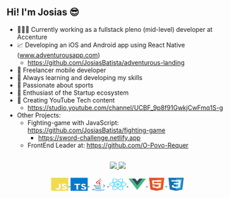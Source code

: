 ## Hi! I'm Josias 😎

  - 👨🏽‍💻 Currently working as a fullstack pleno (mid-level) developer at Accenture
  - 📈 Developing an iOS and Android app using React Native (www.adventurousapp.com)
      - https://github.com/JosiasBatista/adventurous-landing
  - 📱 Freelancer mobile developer
  - 🧐 Always learning and developing my skills
  - 🥇 Passionate about sports
  - 🦄 Enthusiast of the Startup ecosystem
  - 🧾 Creating YouTube Tech content
    - https://studio.youtube.com/channel/UCBF_9p8f91GwkjCwFmq1S-g
  - Other Projects:
    - Fighting-game with JavaScript: https://github.com/JosiasBatista/fighting-game
      - https://sword-challenge.netlify.app
    - FrontEnd Leader at: https://github.com/O-Povo-Requer

##

<div align="center">
  <a href="https://github.com/JosiasBatista">
  <img height="180em" src="https://github-readme-stats.vercel.app/api?username=JosiasBatista&show_icons=true&theme=tokyonight&include_all_commits=true&count_private=true"/>
  <img height="180em" src="https://github-readme-stats.vercel.app/api/top-langs/?username=JosiasBatista&layout=compact&langs_count=7&theme=tokyonight"/>
</div>
<div style="display: inline_block" align="center"><br>
  <img align="center" alt="Js" height="30" width="40" src="https://raw.githubusercontent.com/devicons/devicon/master/icons/javascript/javascript-plain.svg">
  <img align="center" alt="Ts" height="30" width="40" src="https://raw.githubusercontent.com/devicons/devicon/master/icons/typescript/typescript-plain.svg">
  <img align="center" alt="Java" height="30" width="40" src="https://raw.githubusercontent.com/devicons/devicon/master/icons/java/java-original.svg">
  <img align="center" alt="React" height="30" width="40" src="https://raw.githubusercontent.com/devicons/devicon/master/icons/react/react-original.svg">
  <img align="center" alt="Vue" height="30" width="40" src="https://raw.githubusercontent.com/devicons/devicon/master/icons/vuejs/vuejs-original.svg">
  <img align="center" alt="HTML" height="30" width="40" src="https://raw.githubusercontent.com/devicons/devicon/master/icons/html5/html5-original.svg">
  <img align="center" alt="CSS" height="30" width="40" src="https://raw.githubusercontent.com/devicons/devicon/master/icons/css3/css3-original.svg">
</div>  

##
